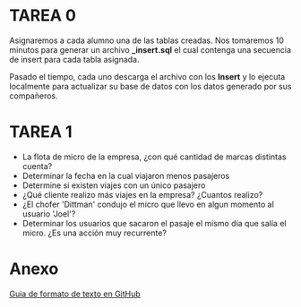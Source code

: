 # TAREA 0

Asignaremos a cada alumno una de las tablas creadas. Nos tomaremos 10 minutos para generar un archivo **_<tabla>_\_insert.sql** el cual contenga una secuencia de insert para cada tabla asignada.

Pasado el tiempo, cada uno descarga el archivo con los **Insert** y lo ejecuta localmente para actualizar su base de datos con los datos generado por sus compañeros.

# TAREA 1
- La flota de micro de la empresa, ¿con qué cantidad de marcas distintas cuenta?
- Determinar la fecha en la cual viajaron menos pasajeros
- Determine si existen viajes con un único pasajero
- ¿Qué cliente realizo más viajes en la empresa? ¿Cuantos realizo?
- ¿El chofer 'Dittman' condujo el micro que llevo en algun momento al usuario 'Joel'?
- Determinar los usuarios que sacaron el pasaje el mismo día que salía el micro. ¿Es una acción muy recurrente?


# Anexo
[Guia de formato de texto en GitHub](https://help.github.com/articles/basic-writing-and-formatting-syntax/)